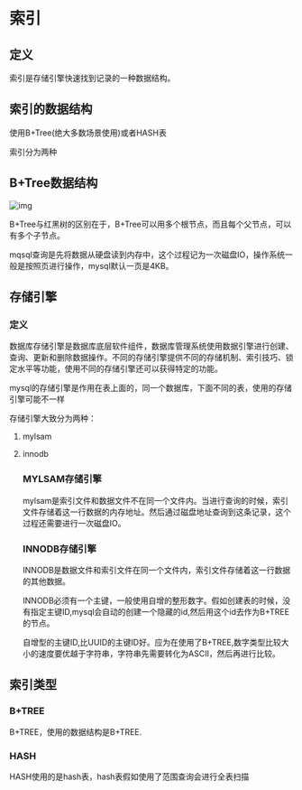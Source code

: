 

# 索引

## 定义

索引是存储引擎快速找到记录的一种数据结构。

## 索引的数据结构

使用B+Tree(绝大多数场景使用)或者HASH表

索引分为两种

## B+Tree数据结构

![img](https://ss1.bdstatic.com/70cFvXSh_Q1YnxGkpoWK1HF6hhy/it/u=2749574805,2339136458&fm=26&gp=0.jpg)

B+Tree与红黑树的区别在于，B+Tree可以用多个根节点，而且每个父节点，可以有多个子节点。

mqsql查询是先将数据从硬盘读到内存中，这个过程记为一次磁盘IO，操作系统一般是按照页进行操作，mysql默认一页是4KB。

## 存储引擎

### 定义

数据库存储引擎是数据库底层软件组件，数据库管理系统使用数据引擎进行创建、查询、更新和删除数据操作。不同的存储引擎提供不同的存储机制、索引技巧、锁定水平等功能，使用不同的存储引擎还可以获得特定的功能。

mysql的存储引擎是作用在表上面的，同一个数据库，下面不同的表，使用的存储引擎可能不一样

存储引擎大致分为两种：

1. mylsam

2. innodb

   ### MYLSAM存储引擎

   mylsam是索引文件和数据文件不在同一个文件内。当进行查询的时候，索引文件存储着这一行数据的内存地址。然后通过磁盘地址查询到这条记录，这个过程还需要进行一次磁盘IO。

   ### INNODB存储引擎

   INNODB是数据文件和索引文件在同一个文件内，索引文件存储着这一行数据的其他数据。

   INNODB必须有一个主键，一般使用自增的整形数字。假如创建表的时候，没有指定主键ID,mysql会自动的创建一个隐藏的id,然后用这个id去作为B+TREE的节点。

   自增型的主键ID,比UUID的主键ID好。应为在使用了B+TREE,数字类型比较大小的速度要优越于字符串，字符串先需要转化为ASCII，然后再进行比较。



## 索引类型

### B+TREE

B+TREE，使用的数据结构是B+TREE.

### HASH

HASH使用的是hash表，hash表假如使用了范围查询会进行全表扫描

